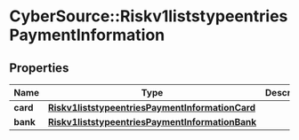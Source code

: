 # CyberSource::Riskv1liststypeentriesPaymentInformation

## Properties
Name | Type | Description | Notes
------------ | ------------- | ------------- | -------------
**card** | [**Riskv1liststypeentriesPaymentInformationCard**](Riskv1liststypeentriesPaymentInformationCard.md) |  | [optional] 
**bank** | [**Riskv1liststypeentriesPaymentInformationBank**](Riskv1liststypeentriesPaymentInformationBank.md) |  | [optional] 



